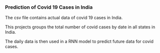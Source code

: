 ### Prediction of Covid 19 Cases in India ###

The csv file contains actual data of covid 19 cases in India. 

This projects groups the total number of covid cases by date in all states in India.

The daily data is then used in a RNN model to predict future data for covid cases.
